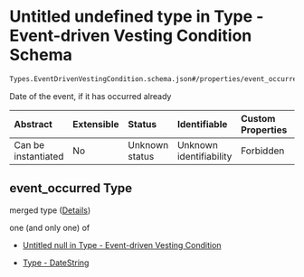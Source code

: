 # Untitled undefined type in Type - Event-driven Vesting Condition Schema

```txt
Types.EventDrivenVestingCondition.schema.json#/properties/event_occurred
```

Date of the event, if it has occurred already

| Abstract            | Extensible | Status         | Identifiable            | Custom Properties | Additional Properties | Access Restrictions | Defined In                                                                                                                    |
| :------------------ | :--------- | :------------- | :---------------------- | :---------------- | :-------------------- | :------------------ | :---------------------------------------------------------------------------------------------------------------------------- |
| Can be instantiated | No         | Unknown status | Unknown identifiability | Forbidden         | Allowed               | none                | [EventDrivenVestingCondition.schema.json*](../../schema/types/EventDrivenVestingCondition.schema.json "open original schema") |

## event_occurred Type

merged type ([Details](eventdrivenvestingcondition-properties-event_occurred.md))

one (and only one) of

*   [Untitled null in Type - Event-driven Vesting Condition](eventdrivenvestingcondition-properties-event_occurred-oneof-0.md "check type definition")

*   [Type - DateString](issuer-properties-type---datestring.md "check type definition")
